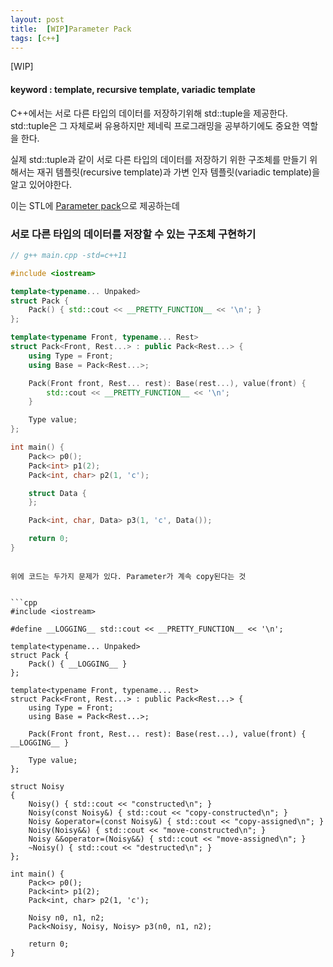 ```yaml
---
layout: post
title:  [WIP]Parameter Pack
tags: [c++] 
---
```


[WIP]
#### keyword : template, recursive template, variadic template
C++에서는 서로 다른 타입의 데이터를 저장하기위해 std::tuple을 제공한다.
std::tuple은 그 자체로써 유용하지만 제네릭 프로그래밍을 공부하기에도 중요한 역할을 한다.  

실제 std::tuple과 같이 서로 다른 타입의 데이터를 저장하기 위한 구조체를 만들기 위해서는 
재귀 템플릿(recursive template)과 가변 인자 템플릿(variadic template)을 알고 있어야한다. 

이는 STL에 [Parameter pack][1]으로 제공하는데

### 서로 다른 타입의 데이터를 저장할 수 있는 구조체 구현하기
```cpp
// g++ main.cpp -std=c++11

#include <iostream>

template<typename... Unpaked>
struct Pack {
	Pack() { std::cout << __PRETTY_FUNCTION__ << '\n'; }
};

template<typename Front, typename... Rest>
struct Pack<Front, Rest...> : public Pack<Rest...> {
	using Type = Front;
	using Base = Pack<Rest...>;

	Pack(Front front, Rest... rest): Base(rest...), value(front) {
		std::cout << __PRETTY_FUNCTION__ << '\n';
	}

	Type value;
};

int main() {
	Pack<> p0();
	Pack<int> p1(2);
	Pack<int, char> p2(1, 'c');

	struct Data {
	};

	Pack<int, char, Data> p3(1, 'c', Data());

	return 0;
}
```
```

위에 코드는 두가지 문제가 있다. Parameter가 계속 copy된다는 것


```cpp
#include <iostream>

#define __LOGGING__ std::cout << __PRETTY_FUNCTION__ << '\n';

template<typename... Unpaked>
struct Pack {
	Pack() { __LOGGING__ } 
};

template<typename Front, typename... Rest>
struct Pack<Front, Rest...> : public Pack<Rest...> {
	using Type = Front;
	using Base = Pack<Rest...>;

	Pack(Front front, Rest... rest): Base(rest...), value(front) { __LOGGING__ }

	Type value;
};

struct Noisy
{
	Noisy() { std::cout << "constructed\n"; }
	Noisy(const Noisy&) { std::cout << "copy-constructed\n"; }
	Noisy &operator=(const Noisy&) { std::cout << "copy-assigned\n"; }
	Noisy(Noisy&&) { std::cout << "move-constructed\n"; }
	Noisy &&operator=(Noisy&&) { std::cout << "move-assigned\n"; }
	~Noisy() { std::cout << "destructed\n"; }
};

int main() {
	Pack<> p0();
	Pack<int> p1(2);
	Pack<int, char> p2(1, 'c');

	Noisy n0, n1, n2;
	Pack<Noisy, Noisy, Noisy> p3(n0, n1, n2);

	return 0;
}

```

[1]: http://en.cppreference.com/w/cpp/language/parameter_pack
